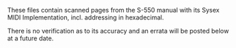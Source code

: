 These files contain scanned pages from the S-550 manual with its Sysex 
MIDI Implementation, incl. addressing in hexadecimal.

There is no verification as to its accuracy and an errata will be posted 
below at a future date.

